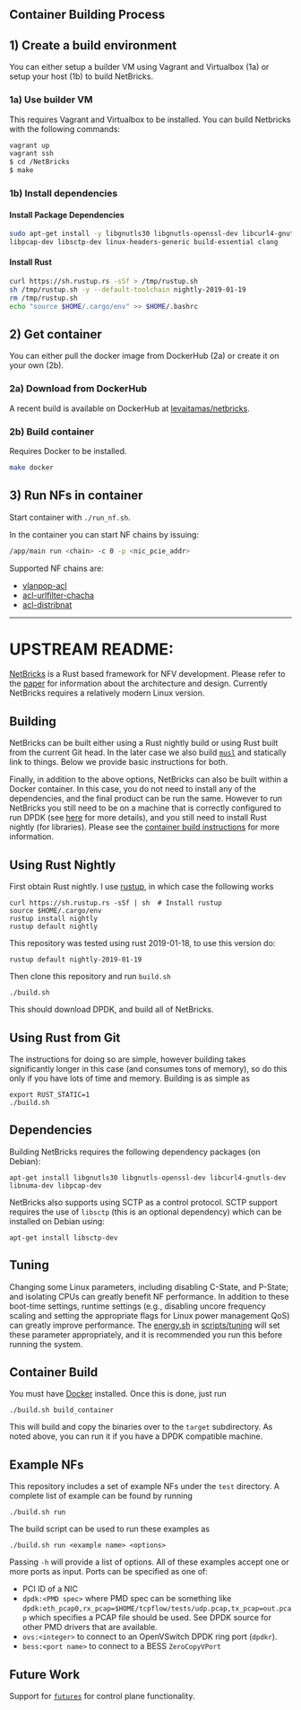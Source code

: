 Container Building Process
--------

## 1) Create a build environment
You can either setup a builder VM using Vagrant and Virtualbox (1a) or setup your host (1b) to build NetBricks.

### 1a) Use builder VM
This requires Vagrant and Virtualbox to be installed. You can build Netbricks with the following commands:
```sh
vagrant up
vagrant ssh
$ cd /NetBricks
$ make
```
### 1b) Install dependencies

#### Install Package Dependencies
```sh
sudo apt-get install -y libgnutls30 libgnutls-openssl-dev libcurl4-gnutls-dev libnuma-dev \
libpcap-dev libsctp-dev linux-headers-generic build-essential clang
```

#### Install Rust
``` sh
curl https://sh.rustup.rs -sSf > /tmp/rustup.sh
sh /tmp/rustup.sh -y --default-toolchain nightly-2019-01-19
rm /tmp/rustup.sh
echo "source $HOME/.cargo/env" >> $HOME/.bashrc
```

## 2) Get container
You can either pull the docker image from DockerHub (2a) or create it on your own (2b).

### 2a) Download from DockerHub

A recent build is available on DockerHub at [levaitamas/netbricks](https://hub.docker.com/r/levaitamas/netbricks).

### 2b) Build container

Requires Docker to be installed.
```sh
make docker
```

## 3) Run NFs in container

Start container with `./run_nf.sh`.

In the container you can start NF chains by issuing:
```sh
/app/main run <chain> -c 0 -p <nic_pcie_addr>
```

Supported NF chains are:

* [vlanpop-acl](faas-nfv/vlanpop-acl)
* [acl-urlfilter-chacha](faas-nfv/acl-urlfilter-chacha)
* [acl-distribnat](faas-nfv/acl-distribnat)


--------
# UPSTREAM README:

[NetBricks](http://netbricks.io/) is a Rust based framework for NFV development. Please refer to the
[paper](https://people.eecs.berkeley.edu/~apanda/assets/papers/osdi16.pdf) for information
about the architecture and design. Currently NetBricks requires a relatively modern Linux version.

Building
--------
NetBricks can be built either using a Rust nightly build or using Rust built from the current Git head. In the later
case we also build [`musl`](https://www.musl-libc.org/) and statically link to things. Below we provide basic instructions for both.

Finally, in addition to the above options, NetBricks can also be built within a Docker container. In this case, you do
not need to install any of the dependencies, and the final product can be run the same. However to run NetBricks you
still need to be on a machine that is correctly configured to run DPDK (see
[here](http://dpdk.org/doc/guides-16.07/linux_gsg/quick_start.html) for more details), and you still need to install
Rust nightly (for libraries). Please see the [container build instructions](#container-build) for more information.

Using Rust Nightly
------------------
First obtain Rust nightly. I use [rustup](https://rustup.rs), in which case the following works

```
curl https://sh.rustup.rs -sSf | sh  # Install rustup
source $HOME/.cargo/env
rustup install nightly
rustup default nightly
```

This repository was tested using rust 2019-01-18, to use this version do:
```
rustup default nightly-2019-01-19
```

Then clone this repository and run `build.sh`

```
./build.sh
```

This should download DPDK, and build all of NetBricks.

Using Rust from Git
-------------------
The instructions for doing so are simple, however building takes significantly longer in this case (and consumes tons of
memory), so do this only if you have lots of time and memory. Building is as simple as

```
export RUST_STATIC=1
./build.sh
```

Dependencies
------------
Building NetBricks requires the following dependency packages (on Debian):

```
apt-get install libgnutls30 libgnutls-openssl-dev libcurl4-gnutls-dev libnuma-dev libpcap-dev
```

NetBricks also supports using SCTP as a control protocol. SCTP support requires the use of `libsctp` (this is an
optional dependency) which can be installed on Debian using:

```
apt-get install libsctp-dev
```

Tuning
------
Changing some Linux parameters, including disabling C-State, and P-State; and isolating CPUs can greatly benefit NF
performance. In addition to these boot-time settings, runtime settings (e.g., disabling uncore frequency scaling and
setting the appropriate flags for Linux power management QoS) can greatly improve performance. The
[energy.sh](scripts/tuning/energy.sh) in [scripts/tuning](scripts/tuning) will set these parameter appropriately, and
it is recommended you run this before running the system.

Container Build
---------------
You must have [Docker](https://www.docker.com/) installed. Once this is done, just run

```
./build.sh build_container
```

This will build and copy the binaries over to the `target` subdirectory. As noted above, you can run it if you have a
DPDK compatible machine.

Example NFs
-----------
This repository includes a set of example NFs under the `test` directory. A complete list of example can be found by
running
```
./build.sh run
```

The build script can be used to run these examples as

```
./build.sh run <example name> <options>
```

Passing `-h` will provide a list of options. All of these examples accept one or more ports as input. Ports can be
specified as one of:

-   PCI ID of a NIC
-   `dpdk:<PMD spec>` where PMD spec can be something like
    `dpdk:eth_pcap0,rx_pcap=$HOME/tcpflow/tests/udp.pcap,tx_pcap=out.pcap` which specifies a PCAP file should be used.
    See DPDK source for other PMD drivers that are available.
-   `ovs:<integer>` to connect to an OpenVSwitch DPDK ring port (`dpdkr`).
-   `bess:<port name>` to connect to a BESS `ZeroCopyVPort`

Future Work
-----------
Support for [`futures`](https://github.com/alexcrichton/futures-rs) for control plane functionality.
